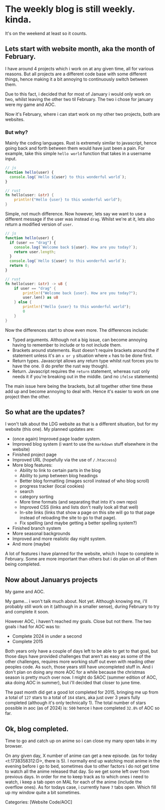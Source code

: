 # The weekly blog is still weekly. kinda.
It's on the weekend at least so it counts.

## Lets start with website month, aka the month of February.
I have around 4 projects which i work on at any given time, all for various reasons. But all projects are a different code base with some different things, hence making it a bit annoying to continuously switch between them.

Due to this fact, i decided that for most of January i would only work on two, whilst leaving the other two til February. The two i chose for january were my game and AOC.

Now it's February, where i can start work on my other two projects, both are websites.

### But why?
Mainly the coding languages. Rust is extremely similar to javascript, hence going back and forth between them would have just been a pain. For example, take this simple `hello world` function that takes in a username input.
```js
// js
function hello(user) {
  console.log(`Hello ${user} to this wonderful world`);
}
```
```rust
// rust
fn hello(user: &str) {
    println!("Hello {user} to this wonderful world");
}
```
Simple, not much difference. Now however, lets say we want to use a different message if the user was instead `drag`. Whilst we're at it, lets also return a modified version of `user`.
```js
// js
function hello(user) {
  if (user == "drag") {
    console.log(`Welcome back ${user}. How are you today?`);
    return user.length;
  }
  console.log(`Hello ${user} to this wonderful world`);
  return 0;
}
```
```rust
// rust
fn hello(user: &str) -> u8 {
    if user == "drag" {
        println!("Welcome back {user}. How are you today?");
        user.len() as u8
    } else {
        println!("Hello {user} to this wonderful world");
        0
    }
}
```
Now the differences start to show even more. The differences include:
- Typed arguments. Although not a big issue, can become annoying having to remember to include or to not include them.
- Brackets around statements. Rust doesn't require brackets around the if statement unless it's an `x or y` situation where `x` has to be done first.
- Return types. Javascript allows any return type whilst rust forces you to have the one. (I do prefer the rust way though).
- Return. Javascript requires the `return` statement, whereas rust only needs it if you're breaking out in the middle. (and no `ifelse` statements)

The main issue here being the brackets, but all together other time these add up and become annoying to deal with. Hence it's easier to work on one project then the other.

## So what are the updates?
I won't talk about the LDG website as that is a different situation, but for my website (this one). My planned updates are:
- (once again) Improved page loader system.
- Improved blog system (i want to use the `markdown` stuff elsewhere in the website)
- Finished project page
- Improved URL (hopefully via the use of `/.htaccess`)
- More blog features:
  - Ability to link to certain parts in the blog
  - Ability to jump between blog headings
  - Better blog formatting (images scroll instead of who blog scroll)
  - progress tracker (local cookies)
  - search
  - category sorting
  - More time formats (and separating that into it's own repo)
  - Improved CSS (links and lists don't really look all that well)
  - In-site links (links that show a page on this site will go to that page instead of reloading the site to go to that page).
  - Fix spelling (and maybe getting a better spelling system?)
- Finished branch system
- More seasonal backgrounds
- Improved and more realistic day night system.
- And more (maybe)

A lot of features i have planned for the website, which i hope to complete in February. Some are more important than others but i do plan on all of them being completed.

## Now about Januarys projects
My game and AOC.

My game... i won't talk much about. Not yet.
Although knowing me, i'll probably still work on it (although in a smaller sense), during February to try and complete it soon.

However AOC, i haven't reached my goals. Close but not there.
The two goals i had for AOC was to:
- Complete 2024 in under a second
- Complete 2015

Both years only have a couple of days left to be able to get to that goal, but those days have provided challenges that aren't as easy as some of the other challenges, requires more working stuff out even with reading other peoples code.
As such, those years still have uncompleted stuff in. And i don't plan on doing any more AOC for a while because the christmas season is pretty much over now. I might do SAOC (summer edition of AOC, aka doing AOC in summer), but i'll decided that closer to june time.

The past month did get a good lot completed for 2015, bringing me up from a total of `127` stars to a total of `164` stars, aka just over 3 years fully completed (although it's only technically 1). The total number of stars possible in aoc (as of 2024) is: `500`
hence i have completed `32.8%` of AOC so far.

## Ok, blog completed.
Time to go and catch up on anime so i can close my many open tabs in my browser.

On any given day, X number of anime can get a new episode. (as for today <t:1738358312:D>, there is 5). I normally end up watching most anime in the evening before i go to bed, sometimes due to other factors i do not get time to watch all the anime released that day.
So we get some left over from previous days. In order for me to keep track as to which ones i need to watch, i keep a tab open on MAL for each of the anime (include the overflow ones). As for todays case, i currently have `7` tabs open. Which fill up my window
quite a bit sometimes.

Categories: [Website Code/AOC]
